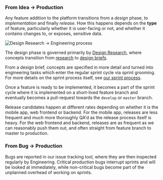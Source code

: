 ### From Idea -> Production
Any feature addition to the platform transitions from a _design_ phase, to _implementation_ and finally _release_. How
this happens depends on the **type** of feature, particularly whether it is user-facing or not, and whether it contains
changes to, or exposes, sensitive data.

![Design Research -> Engineering process](./dr-eng.png)

The design phase is governed primarily by [Design Research](../../design-research), where concepts transition from
[research](https://makewise.myjetbrains.com/youtrack/agiles/99-17/100-23) to 
[design briefs](https://makewise.myjetbrains.com/youtrack/agiles/99-21/100-31).

From a design brief, concepts are specified in more detail and turned into engineering tasks which enter the regular sprint 
cycle via sprint grooming. For more details on the sprint process itself, see [our sprint process](./sprint-process.md).

Once a feature is ready to be implemented, it becomes a part of the sprint cycle where it is implemented on a short-lived feature
branch and eventually becomes a pull-request towards the `develop` or `master` branch. 

Release candidates happen at different rates depending on whether it is the mobile app, web frontend or backend. For the mobile app,
releases are less frequent and much more thoroughly QA'd as the release process itself is heavy. For the web frontend and backend, 
releases are as frequent as we can reasonably push them out, and often straight from feature branch to master to production.

### From Bug -> Production
Bugs are reported in our issue tracking tool, where they are then inspected regularly by Engineering. Critical production bugs
interrupt sprints and will be looked at immediately, while non-critical bugs become part of the unplanned overhead of working 
on sprints.
